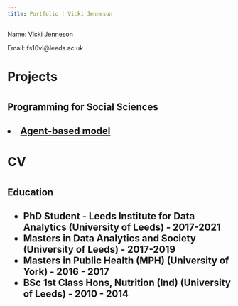 ```yaml
---
title: Portfolio ¦ Vicki Jenneson
---
```

     
<p>Name: Vicki Jenneson</p>
<p>Email: fs10vl@leeds.ac.uk</p>

<h1>Projects<h1>
<h2>Programming for Social Sciences<h2>
 <li><a href="https://github.com/VickiJenneson/Agent-based-model">Agent-based model</a></li>
 
 <h1>CV<h1>
 <h2>Education<h2>
  <ul>
   <li>PhD Student - Leeds Institute for Data Analytics (University of Leeds) - 2017-2021</li>
   <li>Masters in Data Analytics and Society (University of Leeds) - 2017-2019</li>
   <li>Masters in Public Health (MPH) (University of York) - 2016 - 2017</li>
   <li>BSc 1st Class Hons, Nutrition (Ind) (University of Leeds) - 2010 - 2014</li>
